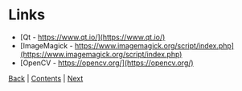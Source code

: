 # Links

 * [Qt - https://www.qt.io/](https://www.qt.io/)
 * [ImageMagick - https://www.imagemagick.org/script/index.php](https://www.imagemagick.org/script/index.php)
 * [OpenCV - https://opencv.org/](https://opencv.org/)

[Back](chapter06/01.md) | [Contents](README.md) | [Next](thanks.md)
